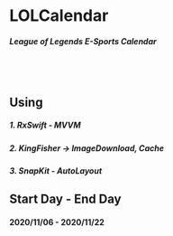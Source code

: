 # LOLCalendar
##### League of Legends E-Sports Calendar
<br></br>

## Using
##### 1. RxSwift - MVVM
##### 2. KingFisher -> ImageDownload, Cache
##### 3. SnapKit - AutoLayout


## Start Day - End Day
#### 2020/11/06 - 2020/11/22

